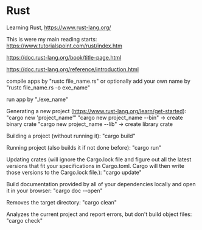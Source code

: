 # Rust
Learning Rust, https://www.rust-lang.org/

This is were my main reading starts:
https://www.tutorialspoint.com/rust/index.htm

https://doc.rust-lang.org/book/title-page.html

https://doc.rust-lang.org/reference/introduction.html

compile apps by "rustc file_name.rs" or optionally add your own name by "rustc file_name.rs -o exe_name"

run app by "./exe_name"

Generating a new project (https://www.rust-lang.org/learn/get-started):
"cargo new 'project_name'"
"cargo new project_name --bin" -> create binary crate
"cargo new project_name --lib" -> create library crate

Building a project (without running it):
"cargo build"

Running project (also builds it if not done before):
"cargo run"

Updating crates (will ignore the Cargo.lock file and figure out all the latest versions that fit your specifications in Cargo.toml. Cargo will then write those versions to the Cargo.lock file.):
"cargo update"

Build documentation provided by all of your dependencies locally and open it in your browser:
"cargo doc --open"

Removes the target directory:
"cargo clean"

Analyzes the current project and report errors, but don't build object files:
"cargo check"
